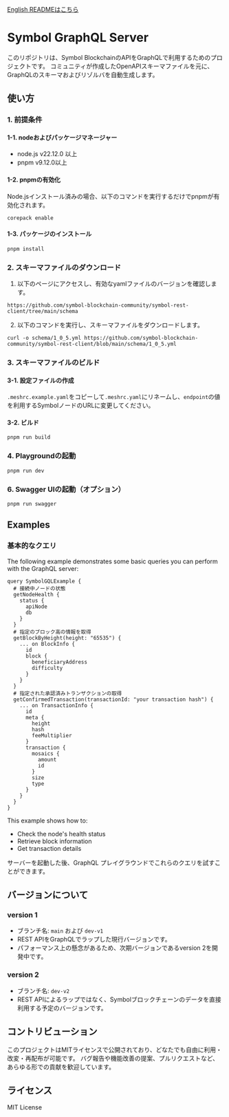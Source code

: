[English READMEはこちら](README.md)

# Symbol GraphQL Server

このリポジトリは、Symbol BlockchainのAPIをGraphQLで利用するためのプロジェクトです。
コミュニティが作成したOpenAPIスキーマファイルを元に、GraphQLのスキーマおよびリゾルバを自動生成します。

## 使い方
### 1. 前提条件

#### 1-1. nodeおよびパッケージマネージャー

- node.js v22.12.0 以上
- pnpm v9.12.0以上

#### 1-2. pnpmの有効化

Node.jsインストール済みの場合、以下のコマンドを実行するだけでpnpmが有効化されます。

```
corepack enable
```

#### 1-3. パッケージのインストール

```
pnpm install
```

### 2. スキーマファイルのダウンロード

1. 以下のページにアクセスし、有効なyamlファイルのバージョンを確認します。
```
https://github.com/symbol-blockchain-community/symbol-rest-client/tree/main/schema
```

2. 以下のコマンドを実行し、スキーマファイルをダウンロードします。
```
curl -o schema/1_0_5.yml https://github.com/symbol-blockchain-community/symbol-rest-client/blob/main/schema/1_0_5.yml
```

### 3. スキーマファイルのビルド

#### 3-1. 設定ファイルの作成
`.meshrc.example.yaml`をコピーして`.meshrc.yaml`にリネームし、`endpoint`の値を利用するSymbolノードのURLに変更してください。

#### 3-2. ビルド
```
pnpm run build
```

### 4. Playgroundの起動

```
pnpm run dev
```

### 6. Swagger UIの起動（オプション）

```
pnpm run swagger
```

## Examples
### 基本的なクエリ
The following example demonstrates some basic queries you can perform with the GraphQL server:

```
query SymbolGQLExample {
  # 接続中ノードの状態
  getNodeHealth {
    status {
      apiNode
      db
    }
  }
  # 指定のブロック高の情報を取得
  getBlockByHeight(height: "65535") {
    ... on BlockInfo {
      id
      block {
        beneficiaryAddress
        difficulty
      }
    }
  }
  # 指定された承認済みトランザクションの取得
  getConfirmedTransaction(transactionId: "your transaction hash") {
    ... on TransactionInfo {
      id
      meta {
        height
        hash
        feeMultiplier
      }
      transaction {
        mosaics {
          amount
          id
        }
        size
        type
      }
    }
  }
}
```

This example shows how to:
- Check the node's health status
- Retrieve block information
- Get transaction details

サーバーを起動した後、GraphQL プレイグラウンドでこれらのクエリを試すことができます。

## バージョンについて

### version 1
- ブランチ名: `main` および `dev-v1`
- REST APIをGraphQLでラップした現行バージョンです。
- パフォーマンス上の懸念があるため、次期バージョンであるversion 2を開発中です。

### version 2
- ブランチ名: `dev-v2`
- REST APIによるラップではなく、Symbolブロックチェーンのデータを直接利用する予定のバージョンです。

## コントリビューション

このプロジェクトはMITライセンスで公開されており、どなたでも自由に利用・改変・再配布が可能です。
バグ報告や機能改善の提案、プルリクエストなど、あらゆる形での貢献を歓迎しています。

## ライセンス

MIT License